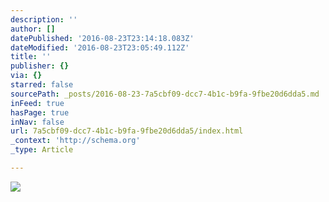 ```yaml
---
description: ''
author: []
datePublished: '2016-08-23T23:14:18.083Z'
dateModified: '2016-08-23T23:05:49.112Z'
title: ''
publisher: {}
via: {}
starred: false
sourcePath: _posts/2016-08-23-7a5cbf09-dcc7-4b1c-b9fa-9fbe20d6dda5.md
inFeed: true
hasPage: true
inNav: false
url: 7a5cbf09-dcc7-4b1c-b9fa-9fbe20d6dda5/index.html
_context: 'http://schema.org'
_type: Article

---
```

![](https://the-grid-user-content.s3-us-west-2.amazonaws.com/90af1e4e-6f37-46c8-9c8d-8b7dc9d79bbf.jpg)